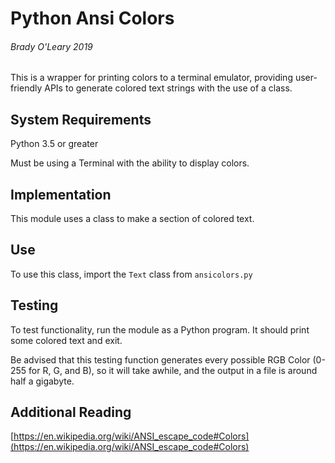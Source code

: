 # Python Ansi Colors
###### Brady O'Leary 2019

This is a wrapper for printing colors to a terminal emulator, providing user-friendly APIs to generate colored text strings with the use of a class.

## System Requirements

Python 3.5 or greater

Must be using a Terminal with the ability to display colors.

## Implementation

This module uses a class to make a section of colored text.

## Use

To use this class, import the `Text` class from `ansicolors.py`

## Testing

To test functionality, run the module as a Python program. It should print some colored text and exit.

Be advised that this testing function generates every possible RGB Color (0-255 for R, G, and B), so it will take awhile, and the output in a file is around half a gigabyte.

## Additional Reading

[https://en.wikipedia.org/wiki/ANSI_escape_code#Colors](https://en.wikipedia.org/wiki/ANSI_escape_code#Colors)
